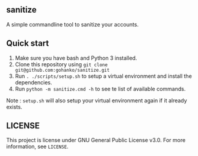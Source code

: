 ## sanitize
A simple commandline tool to sanitize your accounts.

## Quick start

1. Make sure you have bash and Python 3 installed.
2. Clone this repository using `git clone git@github.com:gohanko/sanitize.git`
3. Run `. ./scripts/setup.sh` to setup a virtual environment and install the dependencies.
4. Run `python -m sanitize.cmd -h` to see te list of available commands.

Note : `setup.sh` will also setup your virtual environment again if it already exists.

## LICENSE
This project is license under GNU General Public License v3.0. For more information, see `LICENSE`.
